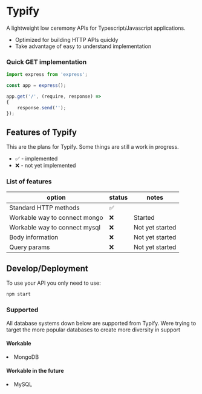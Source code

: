 # Typify

A lightweight low ceremony APIs for Typescript/Javascript applications.

- Optimized for building HTTP APIs quickly
- Take advantage of easy to understand implementation

### Quick GET implementation

```TypeScript
import express from 'express';

const app = express();

app.get('/', (require, response) =>
{
    response.send('');
});
```
## Features of Typify

This are the plans for Typify. Some things are still a work in progress.

- ✅ - implemented
- ❌ - not yet implemented

### List of features

| option                            | status | notes                                                                               |
| --------------------------------  | ------ | ----------------------------------------------------------------------------------- |
| Standard HTTP methods             | ✅     |
| Workable way to connect mongo     | ❌     | Started                                                                             |
| Workable way to connect mysql     | ❌     | Not yet started                                                                     |
| Body information                  | ❌     | Not yet started                                                                     |
| Query params                      | ❌     | Not yet started                                                                     |

## Develop/Deployment

To use your API you only need to use:
```Typescript
npm start
```

### Supported

 <p>All database systems down below are supported from Typify. Were trying to target the more popular databases to create more diversity in support</p>
 <h4> Workable</h4>
        <li>MongoDB</li></ul>
 <h4> Workable in the future</h4>
        <li>MySQL</li></ul>

